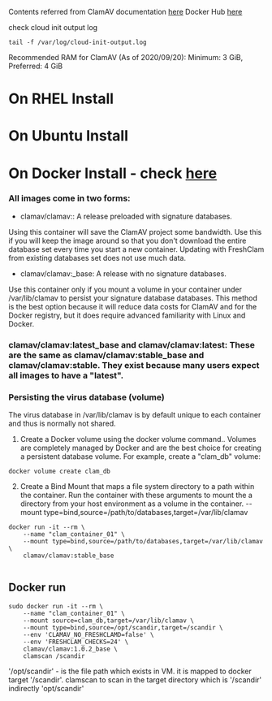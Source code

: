Contents referred from ClamAV documentation [here](https://docs.clamav.net)
Docker Hub [here](https://hub.docker.com/r/clamav/clamav)

check cloud init output log
```
tail -f /var/log/cloud-init-output.log
```

Recommended RAM for ClamAV (As of 2020/09/20): Minimum: 3 GiB, Preferred: 4 GiB

# On RHEL Install

# On Ubuntu Install

# On Docker Install - check [here](https://docs.clamav.net/manual/Installing/Docker.html) 

### All images come in two forms: 

- clamav/clamav:<version>: A release preloaded with signature databases.

Using this container will save the ClamAV project some bandwidth. Use this if you will keep the image around so that you don't download the entire database set every time you start a new container. Updating with FreshClam from existing databases set does not use much data.

- clamav/clamav:<version>_base: A release with no signature databases.

Use this container only if you mount a volume in your container under /var/lib/clamav to persist your signature database databases. This method is the best option because it will reduce data costs for ClamAV and for the Docker registry, but it does require advanced familiarity with Linux and Docker.

### clamav/clamav:latest_base and clamav/clamav:latest: These are the same as clamav/clamav:stable_base and clamav/clamav:stable. They exist because many users expect all images to have a "latest".

### Persisting the virus database (volume)
The virus database in /var/lib/clamav is by default unique to each container and thus is normally not shared.

1. Create a Docker volume using the docker volume command.. Volumes are completely managed by Docker and are the best choice for creating a persistent database volume.
For example, create a "clam_db" volume:
```
docker volume create clam_db
```
2. Create a Bind Mount that maps a file system directory to a path within the container.
Run the container with these arguments to mount the a directory from your host environment as a volume in the container.
--mount type=bind,source=/path/to/databases,target=/var/lib/clamav

```
docker run -it --rm \
    --name "clam_container_01" \
    --mount type=bind,source=/path/to/databases,target=/var/lib/clamav \
    clamav/clamav:stable_base


```

## Docker run

```
sudo docker run -it --rm \
    --name "clam_container_01" \
	--mount source=clam_db,target=/var/lib/clamav \
	--mount type=bind,source=/opt/scandir,target=/scandir \
	--env 'CLAMAV_NO_FRESHCLAMD=false' \
	--env 'FRESHCLAM_CHECKS=24' \
	clamav/clamav:1.0.2_base \
	clamscan /scandir
```

'/opt/scandir' - is the file path which exists in VM. it is mapped to docker target '/scandir'. clamscan to scan in the target directory which is '/scandir' indirectly 'opt/scandir'



